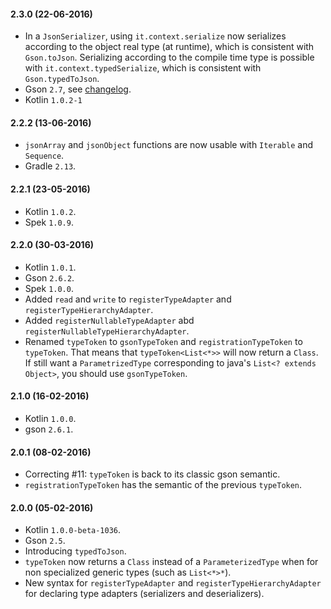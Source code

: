 
#### 2.3.0 (22-06-2016)

 * In a `JsonSerializer`, using `it.context.serialize` now serializes according to the object real type (at runtime), which is consistent with `Gson.toJson`.
   Serializing according to the compile time type is possible with `it.context.typedSerialize`, which is consistent with `Gson.typedToJson`.
 * Gson `2.7`, see [changelog](https://github.com/google/gson/blob/master/CHANGELOG.md#version-27).
 * Kotlin `1.0.2-1`

#### 2.2.2 (13-06-2016)

 * `jsonArray` and `jsonObject` functions are now usable with `Iterable` and `Sequence`.
 * Gradle `2.13`.

#### 2.2.1 (23-05-2016)

 * Kotlin `1.0.2`.
 * Spek `1.0.9`.

#### 2.2.0 (30-03-2016)

 * Kotlin `1.0.1`.
 * Gson `2.6.2`.
 * Spek `1.0.0`.
 * Added `read` and `write` to `registerTypeAdapter` and `registerTypeHierarchyAdapter`.
 * Added `registerNullableTypeAdapter` abd `registerNullableTypeHierarchyAdapter`.
 * Renamed `typeToken` to `gsonTypeToken` and `registrationTypeToken` to `typeToken`. That means that `typeToken<List<*>>` will now return a `Class`.
   If still want a `ParametrizedType` corresponding to java's `List<? extends Object>`, you should use `gsonTypeToken`.

#### 2.1.0 (16-02-2016)
 * Kotlin `1.0.0`.
 * gson `2.6.1`.

#### 2.0.1 (08-02-2016)
 * Correcting #11: `typeToken` is back to its classic gson semantic.
 * `registrationTypeToken` has the semantic of the previous `typeToken`.

#### 2.0.0 (05-02-2016)
 * Kotlin `1.0.0-beta-1036`.
 * Gson `2.5`.
 * Introducing `typedToJson`.
 * `typeToken` now returns a `Class` instead of a `ParameterizedType` when for non specialized generic types (such as `List<*>*`).
 * New syntax for `registerTypeAdapter` and `registerTypeHierarchyAdapter` for declaring type adapters (serializers and deserializers).
 